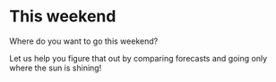 # This weekend

Where do you want to go this weekend?

Let us help you figure that out by comparing forecasts and going only where the sun is shining!
